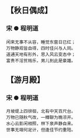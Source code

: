 ## 【秋日偶成】
### 宋 ● 程明道
```
闲来无事不从容，睡觉东窗日已红；
万物静观皆自得，四时佳兴与人同。
道通天地有形外，思入风云变态中；
富贵不淫贫贱乐，男儿到此是豪雄。
```


## 【游月殿】
### 宋 ● 程明道
```
月坡堤上四徘徊，北有中天百尺台。
万物已随秋气改，一樽聊为晚凉开。
水心云影闲相照，林下泉声静自来。  
世事无端何足计，但逢佳节约重陪。
```
